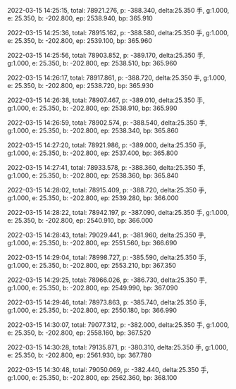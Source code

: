 2022-03-15 14:25:15, total: 78921.276, p: -388.340, delta:25.350 手, g:1.000, e: 25.350, b: -202.800, ep: 2538.940, bp: 365.910

2022-03-15 14:25:36, total: 78915.162, p: -388.580, delta:25.350 手, g:1.000, e: 25.350, b: -202.800, ep: 2539.100, bp: 365.960

2022-03-15 14:25:56, total: 78903.852, p: -389.170, delta:25.350 手, g:1.000, e: 25.350, b: -202.800, ep: 2538.510, bp: 365.960

2022-03-15 14:26:17, total: 78917.861, p: -388.720, delta:25.350 手, g:1.000, e: 25.350, b: -202.800, ep: 2538.720, bp: 365.930

2022-03-15 14:26:38, total: 78907.467, p: -389.010, delta:25.350 手, g:1.000, e: 25.350, b: -202.800, ep: 2538.910, bp: 365.990

2022-03-15 14:26:59, total: 78902.574, p: -388.540, delta:25.350 手, g:1.000, e: 25.350, b: -202.800, ep: 2538.340, bp: 365.860

2022-03-15 14:27:20, total: 78921.986, p: -389.000, delta:25.350 手, g:1.000, e: 25.350, b: -202.800, ep: 2537.400, bp: 365.800

2022-03-15 14:27:41, total: 78933.578, p: -388.360, delta:25.350 手, g:1.000, e: 25.350, b: -202.800, ep: 2538.360, bp: 365.840

2022-03-15 14:28:02, total: 78915.409, p: -388.720, delta:25.350 手, g:1.000, e: 25.350, b: -202.800, ep: 2539.280, bp: 366.000

2022-03-15 14:28:22, total: 78942.197, p: -387.090, delta:25.350 手, g:1.000, e: 25.350, b: -202.800, ep: 2540.910, bp: 366.000

2022-03-15 14:28:43, total: 79029.441, p: -381.960, delta:25.350 手, g:1.000, e: 25.350, b: -202.800, ep: 2551.560, bp: 366.690

2022-03-15 14:29:04, total: 78998.727, p: -385.590, delta:25.350 手, g:1.000, e: 25.350, b: -202.800, ep: 2553.210, bp: 367.350

2022-03-15 14:29:25, total: 78966.026, p: -386.730, delta:25.350 手, g:1.000, e: 25.350, b: -202.800, ep: 2549.990, bp: 367.090

2022-03-15 14:29:46, total: 78973.863, p: -385.740, delta:25.350 手, g:1.000, e: 25.350, b: -202.800, ep: 2550.180, bp: 366.990

2022-03-15 14:30:07, total: 79077.312, p: -382.000, delta:25.350 手, g:1.000, e: 25.350, b: -202.800, ep: 2558.160, bp: 367.520

2022-03-15 14:30:28, total: 79135.871, p: -380.310, delta:25.350 手, g:1.000, e: 25.350, b: -202.800, ep: 2561.930, bp: 367.780

2022-03-15 14:30:48, total: 79050.069, p: -382.440, delta:25.350 手, g:1.000, e: 25.350, b: -202.800, ep: 2562.360, bp: 368.100